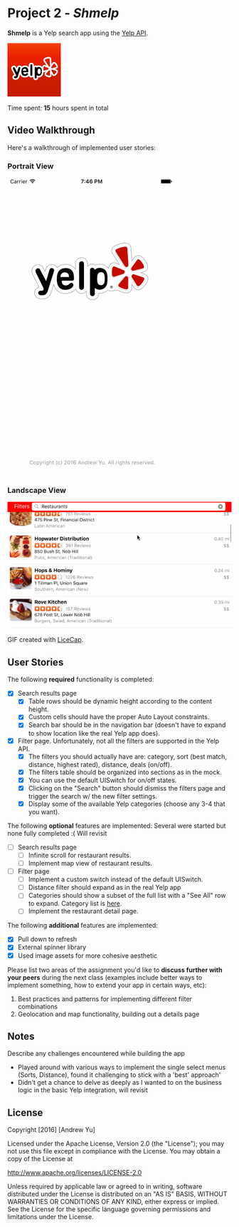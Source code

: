# Project 2 - *Shmelp*

**Shmelp** is a Yelp search app using the [Yelp API](http://www.yelp.com/developers/documentation/v2/search_api).

![](Yelp/Images.xcassets/AppIcon.appiconset/yelp60@2x.png)

Time spent: **15** hours spent in total

## Video Walkthrough

Here's a walkthrough of implemented user stories:

### Portrait View
![](yelp_portrait.gif)



### Landscape View
![](yelp_landscape.gif)

GIF created with [LiceCap](http://www.cockos.com/licecap/).

## User Stories

The following **required** functionality is completed:

- [x] Search results page
    - [x] Table rows should be dynamic height according to the content height.
    - [x] Custom cells should have the proper Auto Layout constraints.
    - [x] Search bar should be in the navigation bar (doesn't have to expand to show location like the real Yelp app does).
- [x] Filter page. Unfortunately, not all the filters are supported in the Yelp API.
    - [x] The filters you should actually have are: category, sort (best match, distance, highest rated), distance, deals (on/off).
    - [x] The filters table should be organized into sections as in the mock.
    - [x] You can use the default UISwitch for on/off states.
    - [x] Clicking on the "Search" button should dismiss the filters page and trigger the search w/ the new filter settings.
    - [x] Display some of the available Yelp categories (choose any 3-4 that you want).

The following **optional** features are implemented:
Several were started but none fully completed :( Will revisit
- [ ] Search results page
    - [ ] Infinite scroll for restaurant results.
    - [ ] Implement map view of restaurant results.
- [ ] Filter page
    - [ ] Implement a custom switch instead of the default UISwitch.
    - [ ] Distance filter should expand as in the real Yelp app
    - [ ] Categories should show a subset of the full list with a "See All" row to expand. Category list is [here](http://www.yelp.com/developers/documentation/category_list).
    - [ ] Implement the restaurant detail page.

The following **additional** features are implemented:

- [x] Pull down to refresh
- [x] External spinner library
- [x] Used image assets for more cohesive aesthetic

Please list two areas of the assignment you'd like to **discuss further with your peers** during the next class (examples include better ways to implement something, how to extend your app in certain ways, etc):

1. Best practices and patterns for implementing different filter combinations
2. Geolocation and map functionality, building out a details page


## Notes

Describe any challenges encountered while building the app

* Played around with various ways to implement the single select menus (Sorts, Distance), found it challenging to stick with a 'best' approach'
* Didn't get a chance to delve as deeply as I wanted to on the business logic in the basic Yelp integration, will revisit

## License

Copyright [2016] [Andrew Yu]

Licensed under the Apache License, Version 2.0 (the "License");
you may not use this file except in compliance with the License.
You may obtain a copy of the License at

http://www.apache.org/licenses/LICENSE-2.0

Unless required by applicable law or agreed to in writing, software
distributed under the License is distributed on an "AS IS" BASIS,
WITHOUT WARRANTIES OR CONDITIONS OF ANY KIND, either express or implied.
See the License for the specific language governing permissions and
limitations under the License.
